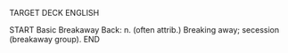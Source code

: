 TARGET DECK
ENGLISH

START
Basic
Breakaway
Back: n. (often attrib.) Breaking away; secession (breakaway group).
END
